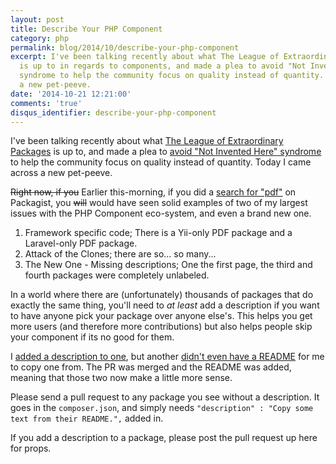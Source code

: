 ```yaml
---
layout: post
title: Describe Your PHP Component
category: php
permalink: blog/2014/10/describe-your-php-component
excerpt: I've been talking recently about what The League of Extraordinary Packages
  is up to in regards to components, and made a plea to avoid "Not Invented Here"
  syndrome to help the community focus on quality instead of quantity. Today I noticed
  a new pet-peeve.
date: '2014-10-21 12:21:00'
comments: 'true'
disqus_identifier: describe-your-php-component
---
```


I've been talking recently about what [The League of Extraordinary Packages](/blog/2014/10/what-is-the-league-of-extraordinary-packages) is up to, and made a plea to [avoid "Not Invented Here" syndrome](/blog/2014/10/php-wars-attack-of-the-clones) to help the community focus on quality instead of quantity. Today I came across a new pet-peeve. 

<s>Right now, if you</s> Earlier this-morning, if you did a [search for "pdf"](https://packagist.org/search/?q=pdf) on Packagist, you <s>will</s> would have seen solid examples of two of my largest issues with the PHP Component eco-system, and even a brand new one.

1. Framework specific code; There is a Yii-only PDF package and a Laravel-only PDF package.
2. Attack of the Clones; there are so... so many... 
3. The New One - Missing descriptions; One the first page, the third and fourth packages were completely unlabeled. 

In a world where there are (unfortunately) thousands of packages that do exactly the same thing, you'll need to _at least_ add a description if you want to have anyone pick your package over anyone else's. This helps you get more users (and therefore more contributions) but also helps people skip your component if its no good for them.

I [added a description to one](https://github.com/mneuhaus/Famelo.PDF/pull/7), but another [didn't even have a README](https://github.com/kaystrobach/FLOW.Pdf/issues/1) for me to copy one from. The PR was merged and the README was added, meaning that those two now make a little more sense.

Please send a pull request to any package you see without a description. It goes in the `composer.json`, and simply needs `"description" : "Copy some text from their README.",` added in. 

If you add a description to a package, please post the pull request up here for props.